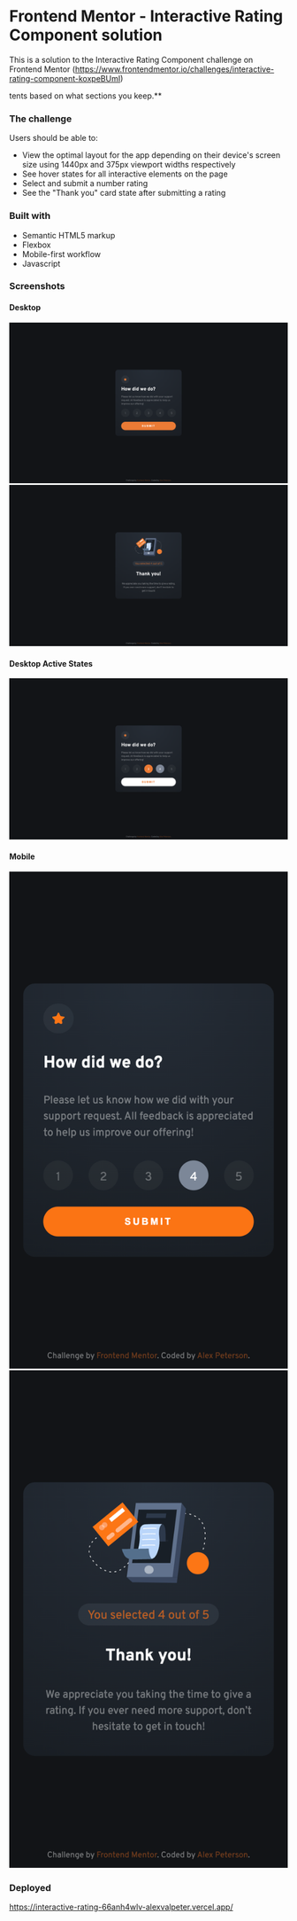# Frontend Mentor - Interactive Rating Component solution

This is a solution to the Interactive Rating Component challenge on Frontend Mentor (https://www.frontendmentor.io/challenges/interactive-rating-component-koxpeBUmI)

tents based on what sections you keep.**

### The challenge

Users should be able to:

- View the optimal layout for the app depending on their device's screen size using 1440px and 375px viewport widths respectively
- See hover states for all interactive elements on the page
- Select and submit a number rating
- See the "Thank you" card state after submitting a rating

### Built with

- Semantic HTML5 markup
- Flexbox
- Mobile-first workflow
- Javascript


### Screenshots 

#### Desktop
![Desktop](./Screenshots/Desktop_rating.png)
![Desktop](./Screenshots/Desktop_thankyou.png)

#### Desktop Active States
![Desktop](./Screenshots/Desktop_active.png)

#### Mobile
![Mobile](./Screenshots/Mobile_rating.png)   ![Mobile](./Screenshots/Mobile_thankyou.png) 

### Deployed
https://interactive-rating-66anh4wlv-alexvalpeter.vercel.app/
